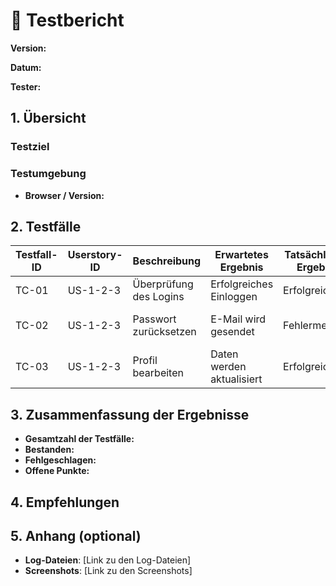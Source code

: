 # 🧪 Testbericht

**Version:** <!-- Version der Anwendung, die getestet wurde -->

**Datum:** <!-- DD-MM-YYYY -->

**Tester:** <!-- Name des Testers -->



## 1. Übersicht

### Testziel
<!-- Kurze Beschreibung des Testziels, z. B. "Verifizierung der Login-Funktionalität unter verschiedenen Bedingungen" -->

### Testumgebung
- **Browser / Version:** <!-- z. B. Chrome 94, Firefox 92 -->


## 2. Testfälle

| Testfall-ID |Userstory-ID| Beschreibung              | Erwartetes Ergebnis             | Tatsächliches Ergebnis | Status      | Anmerkungen                     |
|-------------|---------------|---------------------------|---------------------------------|-------------------------|-------------|----------------------------------|
| TC-01       | US-1-2-3 | Überprüfung des Logins    | Erfolgreiches Einloggen         | Erfolgreich             | ✅ Bestanden | -                                |
| TC-02       | US-1-2-3 | Passwort zurücksetzen     | E-Mail wird gesendet            | Fehlermeldung           | ❌ Fehlgeschlagen | SMTP-Server nicht erreichbar    |
| TC-03       | US-1-2-3 | Profil bearbeiten         | Daten werden aktualisiert       | Erfolgreich             | ✅ Bestanden | -                                |


## 3. Zusammenfassung der Ergebnisse

- **Gesamtzahl der Testfälle:** <!-- z. B. 10 -->
- **Bestanden:** <!-- z. B. 8 -->
- **Fehlgeschlagen:** <!-- z. B. 2 -->
- **Offene Punkte:** <!-- Punkte, die noch untersucht werden müssen -->


## 4. Empfehlungen

<!-- Empfohlene Maßnahmen aufgrund der Testergebnisse, z. B. "Überprüfung der SMTP-Einstellungen für Passwort zurücksetzen erforderlich." -->


## 5. Anhang (optional)

- **Log-Dateien**: [Link zu den Log-Dateien]
- **Screenshots**: [Link zu den Screenshots]

